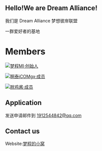 ## Hello!We are Dream Alliance!

我们是 Dream Alliance 梦想彼岸联盟

一群爱好者的基地

# Members

![](https://dream-alliance.gitee.io/img/members/dreamc.JPG)[梦程MI·创始人](https://www.dreamcstudio.cn/)

![](https://dream-alliance.gitee.io/img/members/icomgx.JPG)[啊泰iCOMgx·成员]()

![](https://dream-alliance.gitee.io/img/members/pangchicken.JPG)[胖鸡酱·成员](https://panzhifei.xyz/)

## Application

发送申请邮件到 1912544842@qq.com

## Contact us

Website:[梦程的小窝](https://www.dreamcstudio.cn)


